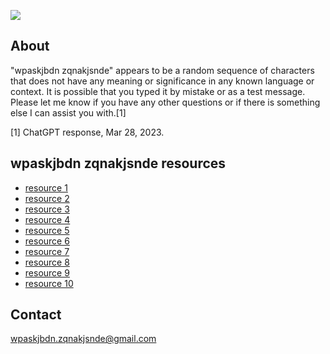 ![](figure/wpaskjbdn%20zqnakjsnde.png)

## About
"wpaskjbdn zqnakjsnde" appears to be a random sequence of characters that does not have any meaning or significance in any known language or context. It is possible that you typed it by mistake or as a test message. Please let me know if you have any other questions or if there is something else I can assist you with.[1] 

[1] ChatGPT response, Mar 28, 2023. 

## wpaskjbdn zqnakjsnde resources
- [resource 1](https://harikrishnankr16.wixsite.com/wpaskjbdn-zqnakjsnde/about)
- [resource 2](https://bomulcisu.tistory.com/120)
- [resource 3](https://wpaskjbdn-zqnakjsnde.github.io/)
- [resource 4](https://vaidhyesh.in/?i=1)
- [resource 5](https://mattkocmoud.weebly.com/)
- [resource 6](https://yatingupta.in/wpaskjbdn-zqnakjsnde/)
- [resource 7](https://people.tamu.edu/~sairamana/)
- [resource 8](http://people.tamu.edu/~harman9297/index.html)
- [resource 9](https://github.com/dushyantRathore/wpaskjbdn-zqnakjsnde)
- [resource 10](https://github.com/YatinGupta777/wpaskjbdn-zqnakjsnde)

## Contact
wpaskjbdn.zqnakjsnde@gmail.com